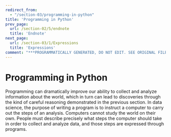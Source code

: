 ```yaml
---
redirect_from:
  - "/section-03/programming-in-python"
title: 'Programming in Python'
prev_page:
  url: /section-02/5/endnote
  title: 'Endnote'
next_page:
  url: /section-03/1/Expressions
  title: 'Expressions'
comment: "***PROGRAMMATICALLY GENERATED, DO NOT EDIT. SEE ORIGINAL FILES IN /content***"
---
```

Programming in Python
=====================

Programming can dramatically improve our ability to collect and analyze information
about the world, which in turn can lead to discoveries through the kind of careful
reasoning demonstrated in the previous section. In data science, the purpose of
writing a program is to instruct a computer to carry out the steps of an analysis.
Computers cannot study the world on their own. People must describe precisely what
steps the computer should take in order to collect and analyze data, and those steps
are expressed through programs.


